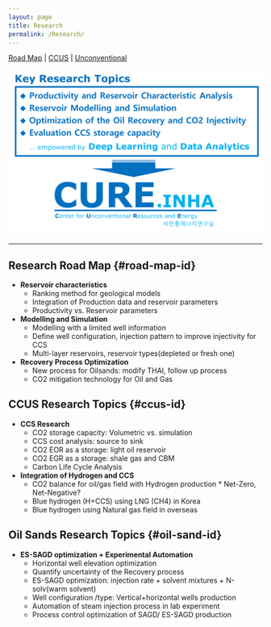 ```yaml
---
layout: page
title: Research
permalink: /Research/
---
```


[Road Map](#road-map-id) | [CCUS](#ccus-id) | [Unconventional](#oil-sand-id)

![Research@CURE](https://github.com/Inha-ERE/cure.github.io/blob/main/_images/ResearchTopics.png?raw=true) 

---
## Research Road Map {#road-map-id}
* **Reservoir characteristics**
    * Ranking method for geological models
    * Integration of Production data and reservoir parameters 
    * Productivity vs. Reservoir parameters
* **Modelling and Simulation** 
    * Modelling with a limited well information
    * Define well configuration, injection pattern to improve injectivity for CCS
    * Multi-layer reservoirs, reservoir types(depleted or fresh one)
* **Recovery Process Optimization**
    * New process for Oilsands: modify THAI, follow up process
    * CO2 mitigation technology for Oil and Gas  

## CCUS Research Topics {#ccus-id}
* **CCS Research**
    * CO2 storage capacity:  Volumetric vs. simulation  
    * CCS cost analysis: source to sink 
    * CO2 EOR as a storage: light oil reservoir
    * CO2 EGR as a storage: shale gas and CBM   
    * Carbon Life Cycle Analysis 
* **Integration of Hydrogen and CCS** 
    * CO2 balance for oil/gas field with Hydrogen production      	    * Net-Zero, Net-Negative? 
    * Blue hydrogen (H+CCS) using LNG (CH4) in Korea
    * Blue hydrogen using Natural gas field in overseas   

## Oil Sands Research Topics {#oil-sand-id}
* **ES-SAGD optimization + Experimental Automation**
    * Horizontal well elevation optimization
    * Quantify uncertainty of the Recovery process
    * ES-SAGD optimization: injection rate + solvent mixtures + N-solv(warm solvent)
    * Well configuration /type: Vertical+horizontal wells production
    * Automation of steam injection process in lab experiment
    * Process control optimization of SAGD/ ES-SAGD production



